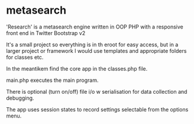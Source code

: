 metasearch
==========

'Research' is a metasearch engine written in OOP PHP with a responsive front end in Twitter Bootstrap v2

It's a small project so everything is in th eroot for easy access, but in a larger project or framework I would use templates and appropriate folders for classes etc.

In the meantikem find the core app in the classes.php file.

main.php executes the main program.

There is optional (turn on/off) file i/o w serialisation for data collection and debugging.

The app uses session states to record settings selectable from the options menu.
